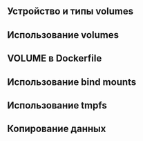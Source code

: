 


## Устройство и типы volumes















## Использование volumes















## VOLUME в Dockerfile















## Использование bind mounts















## Использование tmpfs















## Копирование данных














